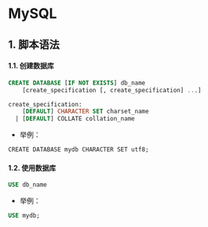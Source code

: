 
MySQL
=====

## 1. 脚本语法

#### 1.1. 创建数据库

```sql
CREATE DATABASE [IF NOT EXISTS] db_name
    [create_specification [, create_specification] ...]

create_specification:
    [DEFAULT] CHARACTER SET charset_name
  | [DEFAULT] COLLATE collation_name
```

* 举例：

```mysql
CREATE DATABASE mydb CHARACTER SET utf8;
```

#### 1.2. 使用数据库

```sql
USE db_name
```

* 举例：

```sql
USE mydb;
```
